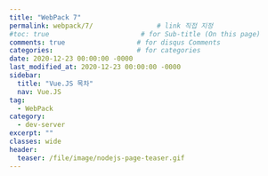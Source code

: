 ```yaml
---
title: "WebPack 7"
permalink: webpack/7/                # link 직접 지정
#toc: true                       # for Sub-title (On this page)
comments: true                  # for disqus Comments
categories:                     # for categories
date: 2020-12-23 00:00:00 -0000
last_modified_at: 2020-12-23 00:00:00 -0000
sidebar:
  title: "Vue.JS 목차"
  nav: Vue.JS
tag:
  - WebPack
category:
  - dev-server
excerpt: ""
classes: wide
header:
  teaser: /file/image/nodejs-page-teaser.gif
---
```


## 